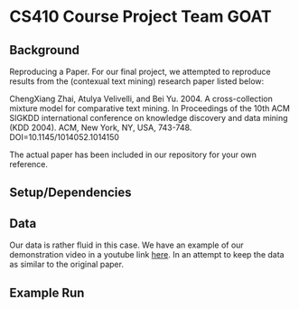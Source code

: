 # CS410 Course Project Team GOAT

## Background ## 
Reproducing a Paper. For our final project, we attempted to reproduce results from the (contexual text mining) research paper listed below:

ChengXiang Zhai, Atulya Velivelli, and Bei Yu. 2004. A cross-collection mixture model for comparative text mining. In Proceedings of the 10th ACM SIGKDD international conference on knowledge discovery and data mining (KDD 2004). ACM, New York, NY, USA, 743-748. DOI=10.1145/1014052.1014150

The actual paper has been included in our repository for your own reference. 

## Setup/Dependencies ## 

## Data ## 
Our data is rather fluid in this case. We have an example of our demonstration video in a youtube link [here](https://youtu.be/IJp4XV1OlPA). In an attempt to keep the data as similar to the original paper.
## Example Run ## 

